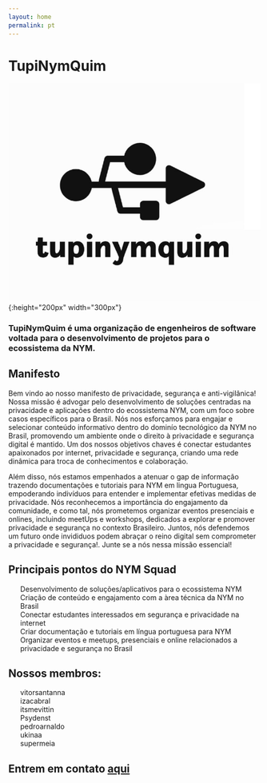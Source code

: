 ```yaml
---
layout: home
permalink: pt
---  
```

# TupiNymQuim

![tupinymquim.jpg](/assets/images/de019771-78b2-46f5-954b-66c61cb960e3.jpeg){:height="200px" width="300px"}

### TupiNymQuim é uma organização de engenheiros de software voltada para o desenvolvimento de projetos para o ecossistema da NYM.

## Manifesto

Bem vindo ao nosso manifesto de privacidade, segurança e anti-vigilânica! Nossa missão é advogar pelo desenvolvimento de soluções centradas na privacidade e aplicações dentro do ecossistema NYM, com um foco sobre casos específicos para o Brasil. Nós nos esforçamos para engajar e selecionar conteúdo informativo dentro do dominío tecnológico da NYM no Brasil, promovendo um ambiente onde o direito à privacidade e segurança digital é mantido. Um dos nossos objetivos chaves é conectar estudantes apaixonados por internet, privacidade e segurança, criando uma rede dinâmica para troca de conhecimentos e colaboração.

Além disso, nós estamos empenhados a atenuar o gap de informação trazendo documentações e tutoriais para NYM em lingua Portuguesa, empoderando indivíduos para entender e implementar efetivas medidas de privacidade. Nós reconhecemos a importância do engajamento da comunidade, e como tal, nós prometemos organizar eventos presenciais e onlines, incluindo meetUps e workshops, dedicados a explorar e promover privacidade e segurança no contexto Brasileiro.
Juntos, nós defendemos um futuro onde invididuos podem abraçar o reino digital sem comprometer a privacidade e segurança!. Junte se a nós nessa missão essencial!  

## Principais pontos do NYM Squad
<ul style="list-style-type:none;">
<li>Desenvolvimento de soluções/aplicativos para o ecossistema NYM</li>
<li>Criação de conteúdo e engajamento com a àrea técnica da NYM no Brasil</li>
<li>Conectar estudantes interessados em segurança e privacidade na internet</li>
<li>Criar documentação e tutoriais em língua portuguesa para NYM</li>
<li>Organizar eventos e meetups, presenciais e online relacionados a privacidade e segurança no Brasil</li>
</ul>

## Nossos membros:

<ul text-align="center" style="list-style-type:none;">
  <li>vitorsantanna</li>
  <li>izacabral</li>
  <li>itsmevittin</li>
  <li>Psydenst</li>
  <li>pedroarnaldo</li>
  <li>ukinaa</li>
  <li>supermeia</li>
</ul>

## Entrem em contato [aqui](https://t.me/+jO97cIbMEbowZWRh)

